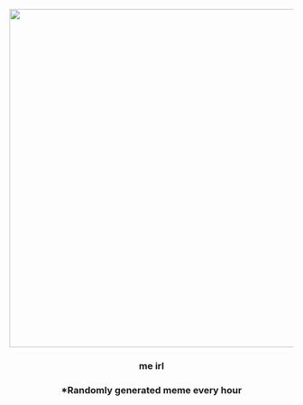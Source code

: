 <p align="center">
        <img src="https://i.redd.it/8rg9ykfx3bo91.jpg" width="600" height="600">
        </p>
        <h3 align="center">me irl</h3>
        <h3 align="center">*Randomly generated meme every hour</h3>
    